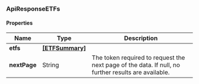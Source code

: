 
[//]: # (CLASS:ApiResponseETFs)

[//]: # (KIND:object)

### ApiResponseETFs

#### Properties

[//]: # (START_DEFINITION)

Name | Type | Description
------------ | ------------- | -------------
**etfs** | [**[ETFSummary]**](ETFSummary.md) |  &nbsp;
**nextPage** | String | The token required to request the next page of the data. If null, no further results are available. &nbsp;

[//]: # (END_DEFINITION)


[//]: # (CONTAINED_CLASS:ETFSummary)





